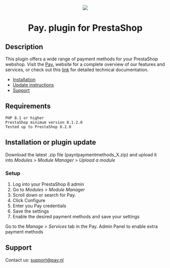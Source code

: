 <p align="center">
  <img src="https://www.pay.nl/uploads/1/brands/main_logo.png" />
</p>
<h1 align="center">Pay. plugin for PrestaShop</h1>

## Description

This plugin offers a wide range of payment methods for your PrestaShop webshop.
Visit the [Pay.](https://www.pay.nl) website for a complete overview of our features and services, or check out this [link](https://developer.pay.nl/docs/prestashop) for detailed technical documentation.

- [Installation](#installation)
- [Update instructions](#update-instructions)
- [Support](#support)
  
## Requirements

    PHP 8.1 or higher
    PrestaShop minimum version 8.1.2.0
    Tested up to PrestaShop 8.2.0

  
## Installation or plugin update
Download the latest .zip file (paynlpaymentmethods_X.zip) and upload it into *Modules* > *Module Manager* > *Upload a module*

### Setup

1. Log into your PrestaShop 8 admin
2. Go to *Modules* > *Module Manager*
3. Scroll down or search for Pay.
4. Click Configure
5. Enter you Pay credentials
6. Save the settings
7. Enable the desired payment methods and save your settings

Go to the *Manage* > *Services* tab in the Pay. Admin Panel to enable extra payment methods

## Support
Contact us: support@pay.nl
